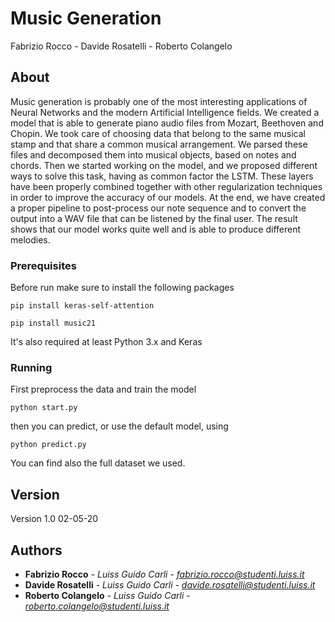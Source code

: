 # Music Generation

Fabrizio Rocco - Davide Rosatelli - Roberto Colangelo

## About

Music generation is probably one of the most interesting applications of Neural Networks and the modern Artificial Intelligence fields. We created a model that is able to generate piano audio files from Mozart, Beethoven and Chopin. 
We took care of choosing data that belong to the same musical stamp and that share a common musical arrangement. We parsed these files and decomposed them into musical objects, based on notes and chords. Then we started working on the model, and we proposed different ways to solve this task, having as common factor the LSTM. These layers have been properly combined together with other regularization techniques in order to improve the accuracy of our models. 
At the end, we have created a proper pipeline to post-process our note sequence and to convert the output into a WAV file that can be listened by the final user. The result shows that our model works quite well and is able to produce different melodies. 

### Prerequisites

Before run make sure to install the following packages

```
pip install keras-self-attention
```
```
pip install music21
```
It's also required at least Python 3.x and Keras

### Running 

First preprocess the data and train the model

```
python start.py
```

then you can predict, or use the default model, using

```
python predict.py
```
You can find also the full dataset we used.


## Version

Version 1.0 02-05-20

## Authors

* **Fabrizio Rocco** - *Luiss Guido Carli* - *fabrizio.rocco@studenti.luiss.it*
* **Davide Rosatelli** - *Luiss Guido Carli* - *davide.rosatelli@studenti.luiss.it*
* **Roberto Colangelo** - *Luiss Guido Carli* - *roberto.colangelo@studenti.luiss.it* 

